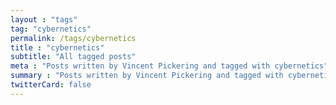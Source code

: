 ```yaml
---
layout : "tags"
tag: "cybernetics"
permalink: /tags/cybernetics
title : "cybernetics"
subtitle: "All tagged posts"
meta : "Posts written by Vincent Pickering and tagged with cybernetics"
summary : "Posts written by Vincent Pickering and tagged with cybernetics"
twitterCard: false
---
```

